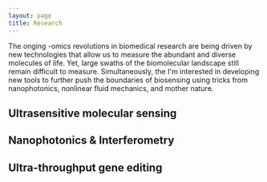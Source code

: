 ```yaml
---
layout: page
title: Research
---
```


The onging -omics revolutions in biomedical research are being driven by new technologies that allow us to measure the abundant and diverse molecules of life. Yet, large swaths of the biomolecular landscape still remain difficult to measure. Simultaneously, the 
 I'm interested in developing new tools to further push the boundaries of biosensing using tricks from nanophotonics, nonlinear fluid mechanics, and mother nature.

## Ultrasensitive molecular sensing

## Nanophotonics & Interferometry

## Ultra-throughput gene editing

